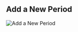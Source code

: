 ## Add a New Period

![Add a New Period](https://github.com/RomainErnandez/somah2_website/tree/master/dashboard/static/dashboard/gif/add_period.gif)